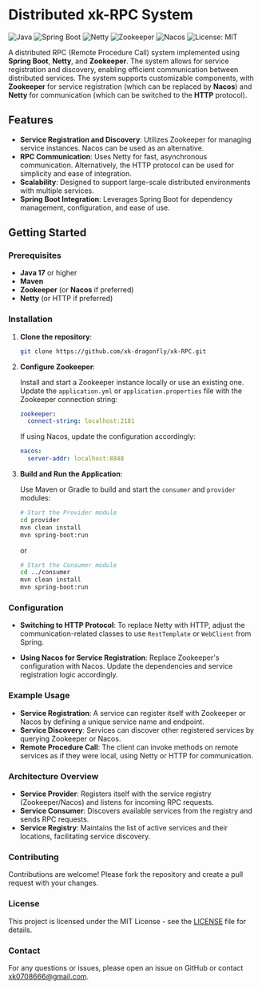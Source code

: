# Distributed xk-RPC System

![Java](https://img.shields.io/badge/Java-17%2B-blue)
![Spring Boot](https://img.shields.io/badge/Spring%20Boot-2.5.2-green)
![Netty](https://img.shields.io/badge/Netty-4.1.65.Final-red)
![Zookeeper](https://img.shields.io/badge/Zookeeper-3.7.1-yellow)
![Nacos](https://img.shields.io/badge/Nacos-2.1.1-orange)
![License: MIT](https://img.shields.io/badge/License-MIT-brightgreen)

A distributed RPC (Remote Procedure Call) system implemented using **Spring Boot**, **Netty**, and **Zookeeper**. The system allows for service registration and discovery, enabling efficient communication between distributed services. The system supports customizable components, with **Zookeeper** for service registration (which can be replaced by **Nacos**) and **Netty** for communication (which can be switched to the **HTTP** protocol).

## Features

- **Service Registration and Discovery**: Utilizes Zookeeper for managing service instances. Nacos can be used as an alternative.
- **RPC Communication**: Uses Netty for fast, asynchronous communication. Alternatively, the HTTP protocol can be used for simplicity and ease of integration.
- **Scalability**: Designed to support large-scale distributed environments with multiple services.
- **Spring Boot Integration**: Leverages Spring Boot for dependency management, configuration, and ease of use.

## Getting Started

### Prerequisites

- **Java 17** or higher
- **Maven** 
- **Zookeeper** (or **Nacos** if preferred)
- **Netty** (or HTTP if preferred)

### Installation

1. **Clone the repository**:

    ```bash
    git clone https://github.com/xk-dragonfly/xk-RPC.git
    ```

2. **Configure Zookeeper**:

   Install and start a Zookeeper instance locally or use an existing one. Update the `application.yml` or `application.properties` file with the Zookeeper connection string:

    ```yaml
    zookeeper:
      connect-string: localhost:2181
    ```

   If using Nacos, update the configuration accordingly:

    ```yaml
    nacos:
      server-addr: localhost:8848
    ```

3. **Build and Run the Application**:

   Use Maven or Gradle to build and start the `consumer` and `provider` modules:

    ```bash
    # Start the Provider module
    cd provider
    mvn clean install
    mvn spring-boot:run
    ```

   or

    ```bash
    # Start the Consumer module
    cd ../consumer
    mvn clean install
    mvn spring-boot:run
    ```


### Configuration

- **Switching to HTTP Protocol**: To replace Netty with HTTP, adjust the communication-related classes to use `RestTemplate` or `WebClient` from Spring.

- **Using Nacos for Service Registration**: Replace Zookeeper's configuration with Nacos. Update the dependencies and service registration logic accordingly.

### Example Usage

- **Service Registration**: A service can register itself with Zookeeper or Nacos by defining a unique service name and endpoint.
- **Service Discovery**: Services can discover other registered services by querying Zookeeper or Nacos.
- **Remote Procedure Call**: The client can invoke methods on remote services as if they were local, using Netty or HTTP for communication.

### Architecture Overview

- **Service Provider**: Registers itself with the service registry (Zookeeper/Nacos) and listens for incoming RPC requests.
- **Service Consumer**: Discovers available services from the registry and sends RPC requests.
- **Service Registry**: Maintains the list of active services and their locations, facilitating service discovery.

### Contributing

Contributions are welcome! Please fork the repository and create a pull request with your changes.

### License

This project is licensed under the MIT License - see the [LICENSE](LICENSE) file for details.

### Contact

For any questions or issues, please open an issue on GitHub or contact [xk0708666@gmail.com](mailto:your-email@example.com).
